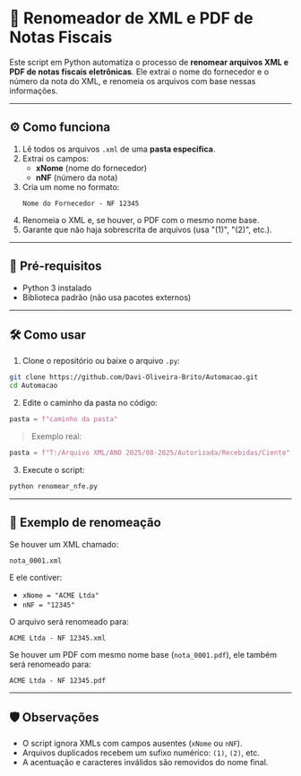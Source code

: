 # 📄 Renomeador de XML e PDF de Notas Fiscais

Este script em Python automatiza o processo de **renomear arquivos XML e PDF de notas fiscais eletrônicas**. Ele extrai o nome do fornecedor e o número da nota do XML, e renomeia os arquivos com base nessas informações.

---

## ⚙️ Como funciona

1. Lê todos os arquivos `.xml` de uma **pasta específica**.
2. Extrai os campos:
   - **xNome** (nome do fornecedor)
   - **nNF** (número da nota)
3. Cria um nome no formato:
   ```
   Nome do Fornecedor - NF 12345
   ```
4. Renomeia o XML e, se houver, o PDF com o mesmo nome base.
5. Garante que não haja sobrescrita de arquivos (usa "(1)", "(2)", etc.).

---

## 🧠 Pré-requisitos

- Python 3 instalado  
- Biblioteca padrão (não usa pacotes externos)

---

## 🛠️ Como usar

1. Clone o repositório ou baixe o arquivo `.py`:

```bash
git clone https://github.com/Davi-Oliveira-Brito/Automacao.git
cd Automacao
```

2. Edite o caminho da pasta no código:

```python
pasta = f"caminho da pasta"
```

> Exemplo real:

```python
pasta = f"T:/Arquivo XML/ANO 2025/08-2025/Autorizada/Recebidas/Ciente"
```

3. Execute o script:

```bash
python renomear_nfe.py
```

---

## 📝 Exemplo de renomeação

Se houver um XML chamado:

```
nota_0001.xml
```

E ele contiver:
- `xNome = "ACME Ltda"`
- `nNF = "12345"`

O arquivo será renomeado para:

```
ACME Ltda - NF 12345.xml
```

Se houver um PDF com mesmo nome base (`nota_0001.pdf`), ele também será renomeado para:

```
ACME Ltda - NF 12345.pdf
```

---

## 🛡️ Observações

- O script ignora XMLs com campos ausentes (`xNome` ou `nNF`).
- Arquivos duplicados recebem um sufixo numérico: `(1)`, `(2)`, etc.
- A acentuação e caracteres inválidos são removidos do nome final.
